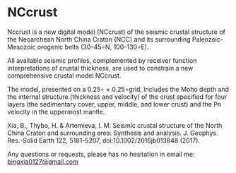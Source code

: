 # NCcrust

Nccrust is a new digital model (NCcrust) of the seismic crustal structure of the Neoarchean North China Craton (NCC) and its surrounding Paleozoic-Mesozoic orogenic belts (30–45∘N, 100–130∘E).


All available seismic profiles, complemented by receiver function interpretations of crustal thickness, are used to constrain a new comprehensive crustal model NCcrust.

The model, presented on a 0.25∘ × 0.25∘grid, includes the Moho depth and the internal structure (thickness and velocity) of the crust specified for four layers (the sedimentary cover, upper, middle, and lower crust) and the Pn velocity in the uppermost mantle. 


Xia, B., Thybo, H. & Artemieva, I. M. Seismic crustal structure of the North China Craton and surrounding area: Synthesis and analysis. J. Geophys. Res.-Solid Earth 122, 5181-5207, doi:10.1002/2016jb013848 (2017).

Any questions or requests, please has no hesitation in email me: bingxia0127@gmail.com 
